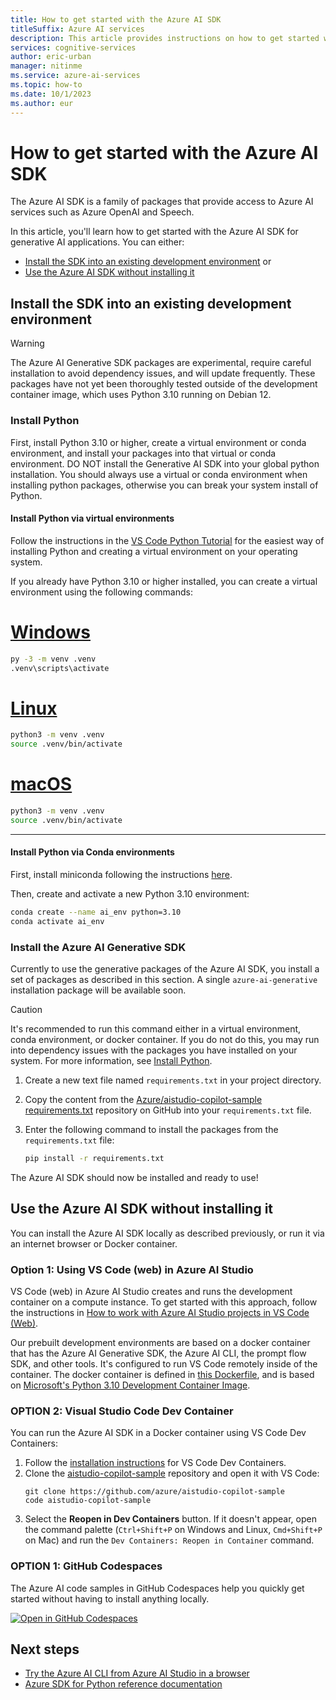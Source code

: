 ```yaml
---
title: How to get started with the Azure AI SDK
titleSuffix: Azure AI services
description: This article provides instructions on how to get started with the Azure AI SDK.
services: cognitive-services
author: eric-urban
manager: nitinme
ms.service: azure-ai-services
ms.topic: how-to
ms.date: 10/1/2023
ms.author: eur
---
```


# How to get started with the Azure AI SDK

The Azure AI SDK is a family of packages that provide access to Azure AI services such as Azure OpenAI and Speech. 

In this article, you'll learn how to get started with the Azure AI SDK for generative AI applications. You can either:
- [Install the SDK into an existing development environment](#install-the-sdk-into-an-existing-development-environment) or
- [Use the Azure AI SDK without installing it](#use-the-azure-ai-sdk-without-installing-it)

## Install the SDK into an existing development environment

> [!WARNING]
> The Azure AI Generative SDK packages are experimental, require careful installation to avoid dependency issues, and will update frequently. These packages have not yet been thoroughly tested outside of the development container image, which uses Python 3.10 running on Debian 12.

### Install Python

First, install Python 3.10 or higher, create a virtual environment or conda environment, and install your packages into that virtual or conda environment. DO NOT install the Generative AI SDK into your global python installation. You should always use a virtual or conda environment when installing python packages, otherwise you can break your system install of Python.

#### Install Python via virtual environments

Follow the instructions in the [VS Code Python Tutorial](https://code.visualstudio.com/docs/python/python-tutorial#_install-a-python-interpreter) for the easiest way of installing Python and creating a virtual environment on your operating system.

If you already have Python 3.10 or higher installed, you can create a virtual environment using the following commands:

# [Windows](#tab/windows)

```bash
py -3 -m venv .venv
.venv\scripts\activate
```

# [Linux](#tab/linux)

```bash
python3 -m venv .venv
source .venv/bin/activate
```

# [macOS](#tab/macos)

```bash
python3 -m venv .venv
source .venv/bin/activate
```

---


#### Install Python via Conda environments

First, install miniconda following the instructions [here](https://docs.conda.io/en/latest/miniconda.html).

Then, create and activate a new Python 3.10 environment:

```bash
conda create --name ai_env python=3.10
conda activate ai_env
```

### Install the Azure AI Generative SDK

Currently to use the generative packages of the Azure AI SDK, you install a set of packages as described in this section. A single `azure-ai-generative` installation package will be available soon.

> [!CAUTION]
> It's recommended to run this command either in a virtual environment, conda environment, or docker container. If you do not do this, you may run into dependency issues with the packages you have installed on your system. For more information, see [Install Python](#install-python-via-virtual-environments).

1. Create a new text file named `requirements.txt` in your project directory.
1. Copy the content from the [Azure/aistudio-copilot-sample requirements.txt](https://github.com/Azure/aistudio-copilot-sample/blob/main/requirements.txt) repository on GitHub into your `requirements.txt` file.
1. Enter the following command to install the packages from the `requirements.txt` file:

    ```bash
    pip install -r requirements.txt
    ```

The Azure AI SDK should now be installed and ready to use!

## Use the Azure AI SDK without installing it

You can install the Azure AI SDK locally as described previously, or run it via an internet browser or Docker container. 

### Option 1: Using VS Code (web) in Azure AI Studio

VS Code (web) in Azure AI Studio creates and runs the development container on a compute instance. To get started with this approach, follow the instructions in [How to work with Azure AI Studio projects in VS Code (Web)](vscode-web.md).

Our prebuilt development environments are based on a docker container that has the Azure AI Generative SDK, the Azure AI CLI, the prompt flow SDK, and other tools. It's configured to run VS Code remotely inside of the container. The docker container is defined in [this Dockerfile](https://github.com/Azure/aistudio-copilot-sample/blob/main/.devcontainer/Dockerfile), and is based on [Microsoft's Python 3.10 Development Container Image](https://mcr.microsoft.com/en-us/product/devcontainers/python/about). 

### OPTION 2: Visual Studio Code Dev Container

You can run the Azure AI SDK in a Docker container using VS Code Dev Containers:

1. Follow the [installation instructions](https://code.visualstudio.com/docs/devcontainers/containers#_installation) for VS Code Dev Containers.
1. Clone the [aistudio-copilot-sample](https://github.com/Azure/aistudio-copilot-sample) repository and open it with VS Code:
    ```
    git clone https://github.com/azure/aistudio-copilot-sample
    code aistudio-copilot-sample
    ```
1. Select the **Reopen in Dev Containers** button. If it doesn't appear, open the command palette (`Ctrl+Shift+P` on Windows and Linux, `Cmd+Shift+P` on Mac) and run the `Dev Containers: Reopen in Container` command.

### OPTION 1: GitHub Codespaces

The Azure AI code samples in GitHub Codespaces help you quickly get started without having to install anything locally.

[![Open in GitHub Codespaces](https://github.com/codespaces/badge.svg)](https://codespaces.new/Azure/aistudio-copilot-sample?quickstart=1)

## Next steps

- [Try the Azure AI CLI from Azure AI Studio in a browser](vscode-web.md)
- [Azure SDK for Python reference documentation](/python/api/overview/azure)
